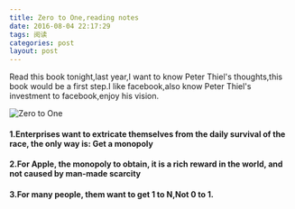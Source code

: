 ```yaml
---
title: Zero to One,reading notes
date: 2016-08-04 22:17:29
tags: 阅读
categories: post
layout: post
---
```


Read this book tonight,last year,I want to know Peter Thiel's thoughts,this book would be a first step.I like facebook,also know Peter Thiel's investment to facebook,enjoy his vision.


![Zero to One](http://ww4.sinaimg.cn/large/006tNc79gw1fawlh34db9j30i00qagqk.jpg)


#### 1.Enterprises want to extricate themselves from the daily survival of the race, the only way is: Get a monopoly

#### 2.For Apple, the monopoly to obtain, it is a rich reward in the world, and not caused by man-made scarcity

#### 3.For many people, them want to get 1 to N,Not 0 to 1.
